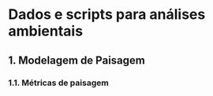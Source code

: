 # Dados e scripts para análises ambientais

## 1. Modelagem de Paisagem
### 1.1. Métricas de paisagem

